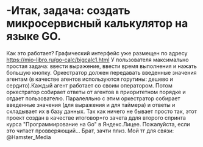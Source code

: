 # -Итак, задача: создать микросервисный калькулятор на языке GO. 
Как это работает? Графический интерфейс уже размещен по адресу https://mio-libro.ru/go-calc/bigcalc1.html
У пользователя максимально простая задача: ввести выражение, ввести время выполнения и нажать большую кнопку. 
Оркестратор должен передавать введенные значения агентам (в качестве агентов используются горутины: дешево и сердито).Каждый агент работает со своим оператором. Потом оркестратор собирает ответы от агентов в приоритетном порядке и отдает пользователю.
Паралелльно с этим оркестратор собирает введенные значения (для выражения и для таймера) и ответы и складывает их в базу данных.
Так как ничего не бывает просто так, этот проект создан в качестве итоговор=го зачета ддля второго спринта курса "Программирование на Go" в Яндекс.Лицее. Пожалуйста, если это читает провверяющий... Брат, зачти плиз.
Мой тг для связи: @Hamster_Media
